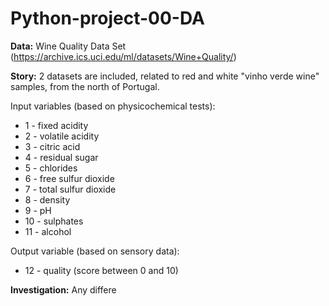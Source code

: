 # Python-project-00-DA


__Data:__ Wine Quality Data Set (https://archive.ics.uci.edu/ml/datasets/Wine+Quality/)

__Story:__ 2 datasets are included, related to red and white "vinho verde wine" samples, from the north of Portugal. 

Input variables (based on physicochemical tests): 
  - 1 - fixed acidity 
  - 2 - volatile acidity 
  - 3 - citric acid 
  - 4 - residual sugar 
  - 5 - chlorides 
  - 6 - free sulfur dioxide 
  - 7 - total sulfur dioxide 
  - 8 - density 
  - 9 - pH 
  - 10 - sulphates 
  - 11 - alcohol 

Output variable (based on sensory data): 
  - 12 - quality (score between 0 and 10)

__Investigation:__ Any differe

























